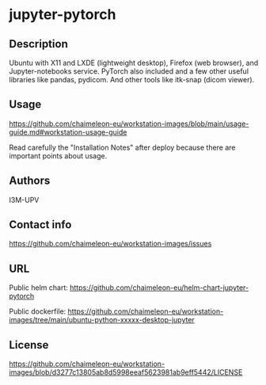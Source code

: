 # jupyter-pytorch

## Description
Ubuntu with X11 and LXDE (lightweight desktop), Firefox (web browser), and Jupyter-notebooks service.
PyTorch also included and a few other useful libraries like pandas, pydicom.
And other tools like itk-snap (dicom viewer).

## Usage
https://github.com/chaimeleon-eu/workstation-images/blob/main/usage-guide.md#workstation-usage-guide

Read carefully the "Installation Notes" after deploy because there are important points about usage.

## Authors
I3M-UPV

## Contact info
https://github.com/chaimeleon-eu/workstation-images/issues

## URL
Public helm chart:
https://github.com/chaimeleon-eu/helm-chart-jupyter-pytorch

Public dockerfile:
https://github.com/chaimeleon-eu/workstation-images/tree/main/ubuntu-python-xxxxx-desktop-jupyter

## License
https://github.com/chaimeleon-eu/workstation-images/blob/d3277c13805ab8d5998eeaf5623981ab9eff5442/LICENSE
